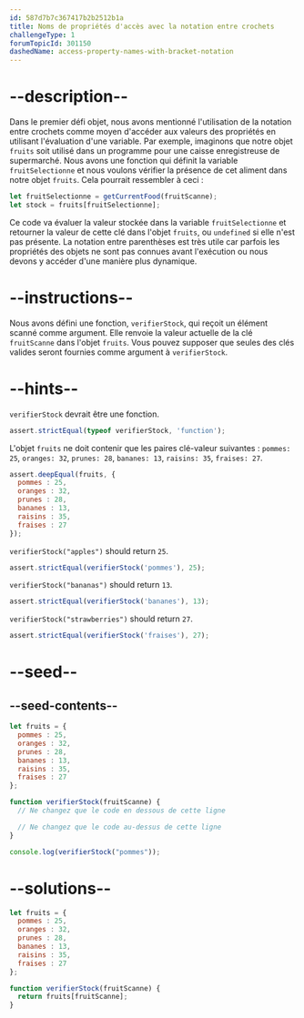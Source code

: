 ```yaml
---
id: 587d7b7c367417b2b2512b1a
title: Noms de propriétés d'accès avec la notation entre crochets
challengeType: 1
forumTopicId: 301150
dashedName: access-property-names-with-bracket-notation
---
```


# --description--

Dans le premier défi objet, nous avons mentionné l'utilisation de la notation entre crochets comme moyen d'accéder aux valeurs des propriétés en utilisant l'évaluation d'une variable. Par exemple, imaginons que notre objet `fruits` soit utilisé dans un programme pour une caisse enregistreuse de supermarché. Nous avons une fonction qui définit la variable `fruitSelectionne` et nous voulons vérifier la présence de cet aliment dans notre objet `fruits`. Cela pourrait ressembler à ceci :

```js
let fruitSelectionne = getCurrentFood(fruitScanne);
let stock = fruits[fruitSelectionne];
```

Ce code va évaluer la valeur stockée dans la variable `fruitSelectionne` et retourner la valeur de cette clé dans l'objet `fruits`, ou `undefined` si elle n'est pas présente. La notation entre parenthèses est très utile car parfois les propriétés des objets ne sont pas connues avant l'exécution ou nous devons y accéder d'une manière plus dynamique.

# --instructions--

Nous avons défini une fonction, `verifierStock`, qui reçoit un élément scanné comme argument. Elle renvoie la valeur actuelle de la clé `fruitScanne` dans l'objet `fruits`. Vous pouvez supposer que seules des clés valides seront fournies comme argument à `verifierStock`. 

# --hints--

`verifierStock` devrait être une fonction.

```js
assert.strictEqual(typeof verifierStock, 'function');
```

L'objet `fruits` ne doit contenir que les paires clé-valeur suivantes : `pommes: 25`, `oranges: 32`, `prunes: 28`, `bananes: 13`, `raisins: 35`, `fraises: 27`.

```js
assert.deepEqual(fruits, {
  pommes : 25,
  oranges : 32,
  prunes : 28,
  bananes : 13,
  raisins : 35,
  fraises : 27
});
```

`verifierStock("apples")` should return `25`.

```js
assert.strictEqual(verifierStock('pommes'), 25);
```

`verifierStock("bananas")` should return `13`.

```js
assert.strictEqual(verifierStock('bananes'), 13);
```

`verifierStock("strawberries")` should return `27`.

```js
assert.strictEqual(verifierStock('fraises'), 27);
```

# --seed--

## --seed-contents--

```js
let fruits = {
  pommes : 25,
  oranges : 32,
  prunes : 28,
  bananes : 13,
  raisins : 35,
  fraises : 27
};

function verifierStock(fruitScanne) {
  // Ne changez que le code en dessous de cette ligne

  // Ne changez que le code au-dessus de cette ligne
}

console.log(verifierStock("pommes"));
```

# --solutions--

```js
let fruits = {
  pommes : 25,
  oranges : 32,
  prunes : 28,
  bananes : 13,
  raisins : 35,
  fraises : 27
};

function verifierStock(fruitScanne) {
  return fruits[fruitScanne];
}
```
